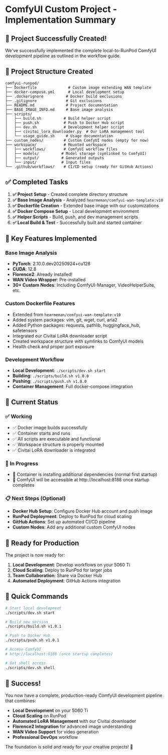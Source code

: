 # ComfyUI Custom Project - Implementation Summary

## 🎉 Project Successfully Created!

We've successfully implemented the complete local-to-RunPod ComfyUI development pipeline as outlined in the workflow guide.

## 📁 Project Structure Created

```
comfyui-runpod/
├── Dockerfile              # Custom image extending WAN template
├── docker-compose.yml      # Local development setup
├── .dockerignore          # Docker build exclusions
├── .gitignore             # Git exclusions
├── README.md              # Project documentation
├── BASE_IMAGE_INFO.md     # Base image analysis
├── scripts/
│   ├── build.sh          # Build helper script
│   ├── push.sh           # Push to Docker Hub script
│   ├── dev.sh            # Development helper script
│   ├── civitai_lora_downloader.py  # Our LoRA management tool
│   └── usage_guide.sh     # Usage documentation
├── custom_nodes/         # Custom ComfyUI nodes (empty for now)
├── workspace/            # Mounted workspace
│   ├── workflows/        # ComfyUI workflow files
│   ├── models/          # Model storage (symlinked to ComfyUI)
│   ├── output/          # Generated outputs
│   └── input/           # Input files
└── .github/workflows/    # CI/CD setup (ready for GitHub Actions)
```

## ✅ Completed Tasks

1. **✅ Project Setup** - Created complete directory structure
2. **✅ Base Image Analysis** - Analyzed `hearmeman/comfyui-wan-template:v10`
3. **✅ Dockerfile Creation** - Extended base image with our customizations
4. **✅ Docker Compose Setup** - Local development environment
5. **✅ Helper Scripts** - Build, push, and dev management scripts
6. **✅ Local Build & Test** - Successfully built and started container

## 🔧 Key Features Implemented

### Base Image Analysis
- **PyTorch**: 2.10.0.dev20250924+cu128
- **CUDA**: 12.8
- **Florence2**: Already installed!
- **WAN Video Wrapper**: Pre-installed
- **30+ Custom Nodes**: Including ComfyUI-Manager, VideoHelperSuite, etc.

### Custom Dockerfile Features
- Extended from `hearmeman/comfyui-wan-template:v10`
- Added system packages: vim, git, wget, curl, aria2
- Added Python packages: requests, pathlib, huggingface_hub, safetensors
- Integrated our Civitai LoRA downloader script
- Created workspace structure with symlinks to ComfyUI models
- Health check and proper port exposure

### Development Workflow
- **Local Development**: `./scripts/dev.sh start`
- **Building**: `./scripts/build.sh v1.0.0`
- **Pushing**: `./scripts/push.sh v1.0.0`
- **Container Management**: Full docker-compose integration

## 🚀 Current Status

### ✅ Working
- ✅ Docker image builds successfully
- ✅ Container starts and runs
- ✅ All scripts are executable and functional
- ✅ Workspace structure is properly mounted
- ✅ Civitai LoRA downloader is integrated

### 🔄 In Progress
- 🔄 Container is installing additional dependencies (normal first startup)
- 🔄 ComfyUI will be accessible at http://localhost:8188 once startup completes

### 📋 Next Steps (Optional)
- **Docker Hub Setup**: Configure Docker Hub account and push image
- **RunPod Deployment**: Deploy to RunPod for cloud scaling
- **GitHub Actions**: Set up automated CI/CD pipeline
- **Custom Nodes**: Add any additional custom ComfyUI nodes

## 🎯 Ready for Production

The project is now ready for:
1. **Local Development**: Develop workflows on your 5060 Ti
2. **Cloud Scaling**: Deploy to RunPod for larger jobs
3. **Team Collaboration**: Share via Docker Hub
4. **Automated Deployment**: GitHub Actions integration

## 🔗 Quick Commands

```bash
# Start local development
./scripts/dev.sh start

# Build new version
./scripts/build.sh v1.0.1

# Push to Docker Hub
./scripts/push.sh v1.0.1

# Access ComfyUI
# http://localhost:8188 (once startup completes)

# Get shell access
./scripts/dev.sh shell
```

## 🎉 Success!

You now have a complete, production-ready ComfyUI development pipeline that combines:
- **Local Development** on your 5060 Ti
- **Cloud Scaling** on RunPod
- **Automated LoRA Management** with our Civitai downloader
- **Florence2 Integration** for advanced image understanding
- **WAN Video Support** for video generation
- **Professional DevOps** workflow

The foundation is solid and ready for your creative projects! 🚀

